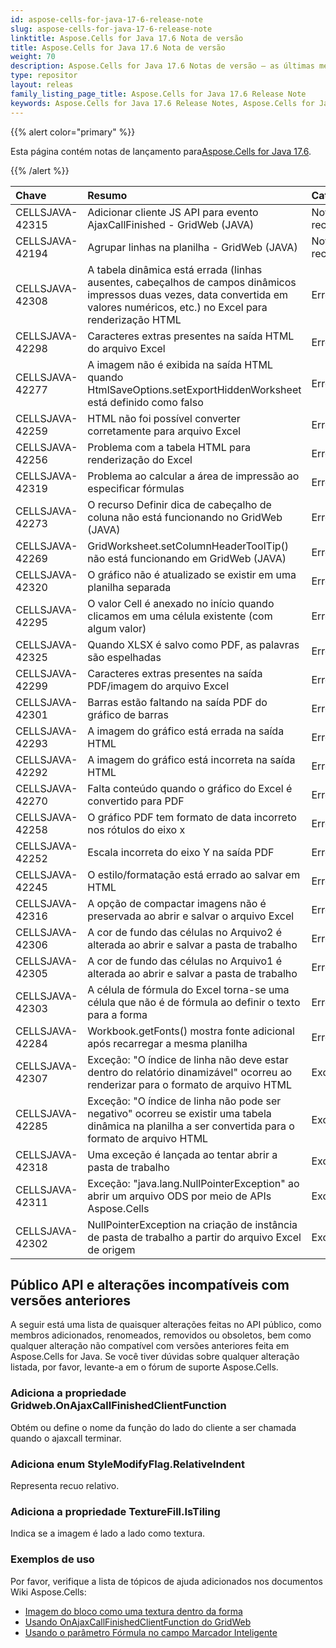 ```yaml
---
id: aspose-cells-for-java-17-6-release-note
slug: aspose-cells-for-java-17-6-release-note
linktitle: Aspose.Cells for Java 17.6 Nota de versão
title: Aspose.Cells for Java 17.6 Nota de versão
weight: 70
description: Aspose.Cells for Java 17.6 Notas de versão – as últimas melhorias, novos recursos e correções
type: repositor
layout: releas
family_listing_page_title: Aspose.Cells for Java 17.6 Release Note
keywords: Aspose.Cells for Java 17.6 Release Notes, Aspose.Cells for Java 17.6 updates and fixe
---
```

{{% alert color="primary" %}} 

 Esta página contém notas de lançamento para[Aspose.Cells for Java 17.6](https://releases.aspose.com/cells/java/new-releases/aspose.cells-for-java-17.6/).

{{% /alert %}} 

|**Chave**|**Resumo**|**Categoria**|
| :- | :- | :- |
|CELLSJAVA-42315|Adicionar cliente JS API para evento AjaxCallFinished - GridWeb (JAVA)|Novo recurso|
|CELLSJAVA-42194|Agrupar linhas na planilha - GridWeb (JAVA)|Novo recurso|
|CELLSJAVA-42308|A tabela dinâmica está errada (linhas ausentes, cabeçalhos de campos dinâmicos impressos duas vezes, data convertida em valores numéricos, etc.) no Excel para renderização HTML|Erro|
|CELLSJAVA-42298|Caracteres extras presentes na saída HTML do arquivo Excel|Erro|
|CELLSJAVA-42277|A imagem não é exibida na saída HTML quando HtmlSaveOptions.setExportHiddenWorksheet está definido como falso|Erro|
|CELLSJAVA-42259|HTML não foi possível converter corretamente para arquivo Excel|Erro|
|CELLSJAVA-42256|Problema com a tabela HTML para renderização do Excel|Erro|
|CELLSJAVA-42319|Problema ao calcular a área de impressão ao especificar fórmulas|Erro|
|CELLSJAVA-42273|O recurso Definir dica de cabeçalho de coluna não está funcionando no GridWeb (JAVA)|Erro|
|CELLSJAVA-42269|GridWorksheet.setColumnHeaderToolTip() não está funcionando em GridWeb (JAVA)|Erro|
|CELLSJAVA-42320|O gráfico não é atualizado se existir em uma planilha separada|Erro|
|CELLSJAVA-42295|O valor Cell é anexado no início quando clicamos em uma célula existente (com algum valor)|Erro|
|CELLSJAVA-42325|Quando XLSX é salvo como PDF, as palavras são espelhadas|Erro|
|CELLSJAVA-42299|Caracteres extras presentes na saída PDF/imagem do arquivo Excel|Erro|
|CELLSJAVA-42301|Barras estão faltando na saída PDF do gráfico de barras|Erro|
|CELLSJAVA-42293|A imagem do gráfico está errada na saída HTML|Erro|
|CELLSJAVA-42292|A imagem do gráfico está incorreta na saída HTML|Erro|
|CELLSJAVA-42270|Falta conteúdo quando o gráfico do Excel é convertido para PDF|Erro|
|CELLSJAVA-42258|O gráfico PDF tem formato de data incorreto nos rótulos do eixo x|Erro|
|CELLSJAVA-42252|Escala incorreta do eixo Y na saída PDF|Erro|
|CELLSJAVA-42245|O estilo/formatação está errado ao salvar em HTML|Erro|
|CELLSJAVA-42316|A opção de compactar imagens não é preservada ao abrir e salvar o arquivo Excel|Erro|
|CELLSJAVA-42306|A cor de fundo das células no Arquivo2 é alterada ao abrir e salvar a pasta de trabalho|Erro|
|CELLSJAVA-42305|A cor de fundo das células no Arquivo1 é alterada ao abrir e salvar a pasta de trabalho|Erro|
|CELLSJAVA-42303|A célula de fórmula do Excel torna-se uma célula que não é de fórmula ao definir o texto para a forma|Erro|
|CELLSJAVA-42284|Workbook.getFonts() mostra fonte adicional após recarregar a mesma planilha|Erro|
|CELLSJAVA-42307|Exceção: "O índice de linha não deve estar dentro do relatório dinamizável" ocorreu ao renderizar para o formato de arquivo HTML|Exceção|
|CELLSJAVA-42285|Exceção: "O índice de linha não pode ser negativo" ocorreu se existir uma tabela dinâmica na planilha a ser convertida para o formato de arquivo HTML|Exceção|
|CELLSJAVA-42318|Uma exceção é lançada ao tentar abrir a pasta de trabalho|Exceção|
|CELLSJAVA-42311|Exceção: "java.lang.NullPointerException" ao abrir um arquivo ODS por meio de APIs Aspose.Cells|Exceção|
|CELLSJAVA-42302|NullPointerException na criação de instância de pasta de trabalho a partir do arquivo Excel de origem|Exceção|
##  **Público API e alterações incompatíveis com versões anteriores**
A seguir está uma lista de quaisquer alterações feitas no API público, como membros adicionados, renomeados, removidos ou obsoletos, bem como qualquer alteração não compatível com versões anteriores feita em Aspose.Cells for Java. Se você tiver dúvidas sobre qualquer alteração listada, por favor, levante-a em o fórum de suporte Aspose.Cells.
###  **Adiciona a propriedade Gridweb.OnAjaxCallFinishedClientFunction**
Obtém ou define o nome da função do lado do cliente a ser chamada quando o ajaxcall terminar.
###  **Adiciona enum StyleModifyFlag.RelativeIndent**
Representa recuo relativo.
###  **Adiciona a propriedade TextureFill.IsTiling**
Indica se a imagem é lado a lado como textura.


###  **Exemplos de uso**
Por favor, verifique a lista de tópicos de ajuda adicionados nos documentos Wiki Aspose.Cells:

- [Imagem do bloco como uma textura dentro da forma](https://docs.aspose.com/cells/java/tile-picture-as-a-texture-inside-the-shape/)
- [Usando OnAjaxCallFinishedClientFunction do GridWeb](https://docs.aspose.com/cells/java/using-onajaxcallfinishedclientfunction-of-gridweb/)
- [Usando o parâmetro Fórmula no campo Marcador Inteligente](https://docs.aspose.com/cells/java/using-formula-parameter-in-smart-marker-field/)
